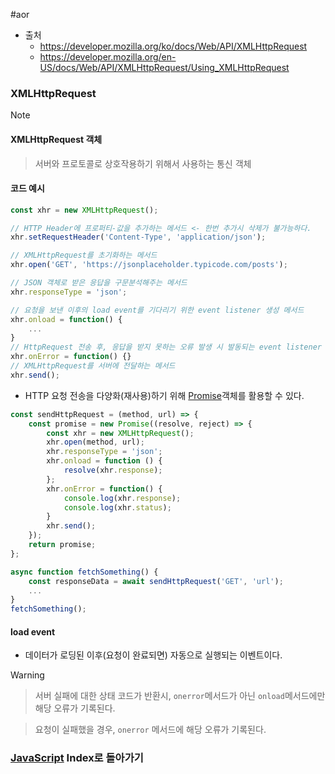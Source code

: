 #aor 
- 출처
	- https://developer.mozilla.org/ko/docs/Web/API/XMLHttpRequest
	- https://developer.mozilla.org/en-US/docs/Web/API/XMLHttpRequest/Using_XMLHttpRequest
### XMLHttpRequest
>[!note]
>#### XMLHttpRequest 객체
>
>>서버와 프로토콜로 상호작용하기 위해서 사용하는 통신 객체
#### 코드 예시
```js
const xhr = new XMLHttpRequest();

// HTTP Header에 프로퍼티-값을 추가하는 메서드 <- 한번 추가시 삭제가 불가능하다.
xhr.setRequestHeader('Content-Type', 'application/json');

// XMLHttpRequest를 초기화하는 메서드
xhr.open('GET', 'https://jsonplaceholder.typicode.com/posts');

// JSON 객체로 받은 응답을 구문분석해주는 메서드
xhr.responseType = 'json';

// 요청을 보낸 이후의 load event를 기다리기 위한 event listener 생성 메서드
xhr.onload = function() {
	...
}
// HttpRequest 전송 후, 응답을 받지 못하는 오류 발생 시 발동되는 event listener 생성 메서드
xhr.onError = function() {}
// XMLHttpRequest를 서버에 전달하는 메서드
xhr.send();

```

- HTTP 요청 전송을 다양화(재사용)하기 위해 [Promise](../Promise%20&%20Callback/Promise.md)객체를 활용할 수 있다.
```js
const sendHttpRequest = (method, url) => {
    const promise = new Promise((resolve, reject) => {
        const xhr = new XMLHttpRequest();
        xhr.open(method, url);
        xhr.responseType = 'json';
        xhr.onload = function () {
            resolve(xhr.response);
        };
        xhr.onError = function() {
	        console.log(xhr.response);
	        console.log(xhr.status);
        }
        xhr.send();
    });
    return promise;
};

async function fetchSomething() {
	const responseData = await sendHttpRequest('GET', 'url');
	...
}
fetchSomething();
```
#### load event
- 데이터가 로딩된 이후(요청이 완료되면) 자동으로 실행되는 이벤트이다.

>[!warning]
>>서버 실패에 대한 상태 코드가 반환시, `onerror`메서드가 아닌 `onload`메서드에만 해당 오류가 기록된다.
>
>>요청이 실패했을 경우, `onerror` 메서드에 해당 오류가 기록된다. 
### [JavaScript](../../../Dev-Index/JavaScript.md) Index로 돌아가기